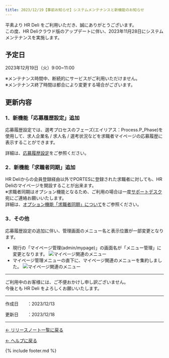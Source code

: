 ```yaml
---
title: 2023/12/19【事前お知らせ】システムメンテナンスと新機能のお知らせ
---
```


平素より HR Deli をご利用いただき、誠にありがとうございます。<br>
この度、HR Deliクラウド版のアップデートに伴い、2023年11月28日にシステムメンテナンスを実施します。

## 予定日
2023年12月19日（火）9:00~11:00

※メンテナンス時間中、断続的にサービスがご利用いただけません。<br>
※メンテナンス終了時間は都合により変更する場合がございます。

## 更新内容
### 1．新機能「応募履歴設定」追加
応募履歴設定では、選考プロセスのフェーズ(エイリアス：Process.P_Phase)を使用して、求人企業名 / 求人名 / 選考状況などを求職者マイページの応募履歴に表示することができます。

詳細は、[応募履歴設定](https://e2info.github.io/hrdeli-docs/manual/mypage_phases)をご参照ください。

### 2．新機能「求職者同期」追加
HR Deliからの会員登録経由以外でPORTESに登録された求職者に対しても、HR Deliのマイページを開設することが出来ます。<br>
※求職者同期はオプション機能となるため、ご利用の場合は一度<a href="mailto:support_hrdeli@e2info.com">サポートデスク</a>宛にご連絡お願いいたします。<br>
詳細は、[オプション機能「求職者同期」について](https://e2info.github.io/hrdeli-docs/introduction/option_members_sync)をご参照ください。

### 3．その他
応募履歴設定の追加に伴い、管理画面のメニュー名と表示位置が一部変更となります。

* 現行の「マイページ管理(admin/mypage)」の画面名が「メニュー管理」に変更となります。
![マイページ関連のメニュー](https://e2info.github.io/hrdeli-docs/release-notes/images/20231219_03_1.png)
* マイページ管理メニューの直下に、マイページ関連のメニューを集約しました。
![マイページ関連のメニュー](https://e2info.github.io/hrdeli-docs/release-notes/images/20231219_03_2.png)<br>

-------------
ご利用中のお客様には、ご不便おかけし申し訳ございません。<br>
今後とも HR Deli をよろしくお願いいたします。<br>

-------------

<p>作成日　　：2023/12/13</p>
<p>更新日　　：2023/12/18</p>

-------------

[← リリースノート一覧に戻る](https://e2info.github.io/hrdeli-docs/release-notes/archive)<br>

[← ヘルプに戻る](https://e2info.github.io/hrdeli-docs/)<br>

{% include footer.md %}